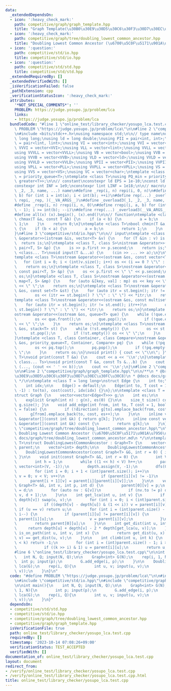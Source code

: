 ```yaml
---
data:
  _extendedDependsOn:
  - icon: ':heavy_check_mark:'
    path: competitive/graph/graph_template.hpp
    title: "Graph Template(\u30B0\u30E9\u30D5\u30C6\u30F3\u30D7\u30EC\u30FC\u30C8)"
  - icon: ':heavy_check_mark:'
    path: competitive/graph/tree/doubling_lowest_common_ancestor.hpp
    title: "Doubling Lowest Common Ancestor (\u6700\u5C0F\u5171\u901A\u7956\u5148)"
  - icon: ':question:'
    path: competitive/std/io.hpp
    title: competitive/std/io.hpp
  - icon: ':question:'
    path: competitive/std/std.hpp
    title: competitive/std/std.hpp
  _extendedRequiredBy: []
  _extendedVerifiedWith: []
  _isVerificationFailed: false
  _pathExtension: cpp
  _verificationStatusIcon: ':heavy_check_mark:'
  attributes:
    '*NOT_SPECIAL_COMMENTS*': ''
    PROBLEM: https://judge.yosupo.jp/problem/lca
    links:
    - https://judge.yosupo.jp/problem/lca
  bundledCode: "#line 1 \"online_test/library_checker/yosupo_lca.test.cpp\"\n#define\
    \ PROBLEM \"https://judge.yosupo.jp/problem/lca\"\n\n#line 2 \"competitive/std/std.hpp\"\
    \n#include <bits/stdc++.h>\nusing namespace std;\n\n// type name\nusing lint =\
    \ long long;\nusing ld = long double;\nusing PII = pair<int, int>;\nusing PLL\
    \ = pair<lint, lint>;\nusing VI = vector<int>;\nusing VVI = vector<VI>;\nusing\
    \ VVVI = vector<VVI>;\nusing VLL = vector<lint>;\nusing VVLL = vector<VLL>;\n\
    using VVVLL = vector<VVLL>;\nusing VB = vector<bool>;\nusing VVB = vector<VB>;\n\
    using VVVB = vector<VVB>;\nusing VLD = vector<ld>;\nusing VVLD = vector<VLD>;\n\
    using VVVLD = vector<VVLD>;\nusing VPII = vector<PII>;\nusing VVPII = vector<VPII>;\n\
    using VPLL = vector<PLL>;\nusing VVPLL = vector<VPLL>;\nusing VS = vector<string>;\n\
    using VVS = vector<VS>;\nusing VC = vector<char>;\ntemplate <class T>\nusing PQ_max\
    \ = priority_queue<T>;\ntemplate <class T>\nusing PQ_min = priority_queue<T, vector<T>,\
    \ greater<T>>;\n\n// constant\nconstexpr ld EPS = 1e-10;\nconst ld PI = acosl(-1.0);\n\
    constexpr int INF = 1e9;\nconstexpr lint LINF = 1e18;\n\n// macro\n#define _overload3(_1,\
    \ _2, _3, name, ...) name\n#define _rep(i, n) repi(i, 0, n)\n#define repi(i, a,\
    \ b) for (int i = int(a); i < int(b); ++i)\n#define rep(...) _overload3(__VA_ARGS__,\
    \ repi, _rep, )(__VA_ARGS__)\n#define _overload3(_1, _2, _3, name, ...) name\n\
    #define _rrep(i, n) rrepi(i, n, 0)\n#define rrepi(i, a, b) for (int i = int(a\
    \ - 1); i >= int(b); --i)\n#define rrep(...) _overload3(__VA_ARGS__, rrepi, _rrep)(__VA_ARGS__)\n\
    #define all(x) (x).begin(), (x).end()\n\n// function\ntemplate <class T>\nbool\
    \ chmax(T &a, const T &b) {\n    if (a < b) {\n        a = b;\n        return\
    \ 1;\n    }\n    return 0;\n}\ntemplate <class T>\nbool chmin(T &a, const T &b)\
    \ {\n    if (b < a) {\n        a = b;\n        return 1;\n    }\n    return 0;\n\
    }\n#line 3 \"competitive/std/io.hpp\"\n\n// input\ntemplate <class T>\nistream\
    \ &operator>>(istream &is, vector<T> &v) {\n    for (T &in : v) is >> in;\n  \
    \  return is;\n}\ntemplate <class T, class S>\nistream &operator>>(istream &is,\
    \ pair<T, S> &p) {\n    is >> p.first >> p.second;\n    return is;\n}\ntemplate\
    \ <class... T>\nvoid input(T &...a) {\n    (cin >> ... >> a);\n}\n\n// output\n\
    template <class T>\nostream &operator<<(ostream &os, const vector<T> &v) {\n \
    \   for (int i = 0; i < (int)v.size(); i++) os << (i == 0 ? \"\" : \" \") << v[i];\n\
    \    return os;\n}\ntemplate <class T, class S>\nostream &operator<<(ostream &os,\
    \ const pair<T, S> &p) {\n    os << p.first << \" \" << p.second;\n    return\
    \ os;\n}\ntemplate <class T, class S>\nostream &operator<<(ostream &os, const\
    \ map<T, S> &mp) {\n    for (auto &[key, val] : mp) os << key << \":\" << val\
    \ << \" \";\n    return os;\n}\ntemplate <class T>\nostream &operator<<(ostream\
    \ &os, const set<T> &st) {\n    for (auto itr = st.begin(); itr != st.end(); itr++)\n\
    \        os << (itr == st.begin() ? \"\" : \" \") << *itr;\n    return os;\n}\n\
    template <class T>\nostream &operator<<(ostream &os, const multiset<T> &st) {\n\
    \    for (auto itr = st.begin(); itr != st.end(); itr++)\n        os << (itr ==\
    \ st.begin() ? \"\" : \" \") << *itr;\n    return os;\n}\ntemplate <class T>\n\
    ostream &operator<<(ostream &os, queue<T> que) {\n    while (!que.empty()) {\n\
    \        os << que.front();\n        que.pop();\n        if (!que.empty()) os\
    \ << \" \";\n    }\n    return os;\n}\ntemplate <class T>\nostream &operator<<(ostream\
    \ &os, stack<T> st) {\n    while (!st.empty()) {\n        os << st.top();\n  \
    \      st.pop();\n        if (!st.empty()) os << \" \";\n    }\n    return os;\n\
    }\ntemplate <class T, class Container, class Compare>\nostream &operator<<(ostream\
    \ &os, priority_queue<T, Container, Compare> pq) {\n    while (!pq.empty()) {\n\
    \        os << pq.top();\n        pq.pop();\n        if (!pq.empty()) os << \"\
    \ \";\n    }\n    return os;\n}\nvoid print() { cout << \"\\n\"; }\ntemplate <class\
    \ T>\nvoid print(const T &a) {\n    cout << a << '\\n';\n}\ntemplate <class T,\
    \ class... Ts>\nvoid print(const T &a, const Ts &...b) {\n    cout << a;\n   \
    \ (..., (cout << ' ' << b));\n    cout << '\\n';\n}\n#line 2 \"competitive/graph/tree/doubling_lowest_common_ancestor.hpp\"\
    \n\n#line 2 \"competitive/graph/graph_template.hpp\"\n\n/**\n * @brief Graph Template(\u30B0\
    \u30E9\u30D5\u30C6\u30F3\u30D7\u30EC\u30FC\u30C8)\n * @docs docs/graph/graph_template.md\n\
    \ */\n\ntemplate <class T = long long>\nstruct Edge {\n    int to;\n    T cost;\n\
    \    int idx;\n\n    Edge() = default;\n    Edge(int to, T cost = 1, int idx =\
    \ -1) : to(to), cost(cost), idx(idx) {}\n};\n\ntemplate <class T = long long>\n\
    struct Graph {\n    vector<vector<Edge<T>>> g;\n    int es;\n\n    Graph() = default;\n\
    \    explicit Graph(int n) : g(n), es(0) {}\n\n    size_t size() const { return\
    \ g.size(); }\n    void add_edge(int from, int to, T cost = 1, bool direction\
    \ = false) {\n        if (!direction) g[to].emplace_back(from, cost, es);\n  \
    \      g[from].emplace_back(to, cost, es++);\n    }\n\n    inline vector<Edge<T>>\
    \ &operator[](const int &k) { return g[k]; }\n\n    inline const vector<Edge<T>>\
    \ &operator[](const int &k) const {\n        return g[k];\n    }\n};\n#line 4\
    \ \"competitive/graph/tree/doubling_lowest_common_ancestor.hpp\"\n\n/**\n * @brief\
    \ Doubling Lowest Common Ancestor (\u6700\u5C0F\u5171\u901A\u7956\u5148)\n * @docs\
    \ docs/graph/tree/doubling_lowest_common_ancestor.md\n */\n\ntemplate <typename\
    \ T>\nstruct DoublingLowestCommonAncestor : Graph<T> {\n    vector<vector<int>>\
    \ parent;\n    vector<int> depth;\n\n    DoublingLowestCommonAncestor() = default;\n\
    \    DoublingLowestCommonAncestor(const Graph<T> &G, int r = 0) { init(G, r);\
    \ }\n\n    void init(const Graph<T> &G, int r = 0) {\n        int V = (int)G.size();\n\
    \        int h = 1;\n        while ((1 << h) < V) h++;\n        parent.assign(h,\
    \ vector<int>(V, -1));\n        depth.assign(V, -1);\n        dfs(G, r, -1, 0);\n\
    \        for (int i = 0; i + 1 < (int)parent.size(); i++)\n            for (int\
    \ v = 0; v < V; v++)\n                if (parent[i][v] != -1)\n              \
    \      parent[i + 1][v] = parent[i][parent[i][v]];\n    }\n\n    void dfs(const\
    \ Graph<T> &G, int v, int p, int d) {\n        parent[0][v] = p;\n        depth[v]\
    \ = d;\n        for (auto nv : G[v])\n            if (nv.to != p) dfs(G, nv.to,\
    \ v, d + 1);\n    }\n\n    int get_lca(int u, int v) {\n        if (depth[u] >\
    \ depth[v]) swap(u, v);\n        for (int i = 0; i < (int)parent.size(); i++)\n\
    \            if ((depth[v] - depth[u]) & (1 << i)) v = parent[i][v];\n       \
    \ if (u == v) return u;\n        for (int i = (int)parent.size() - 1; i >= 0;\
    \ i--) {\n            if (parent[i][u] != parent[i][v]) {\n                u =\
    \ parent[i][u];\n                v = parent[i][v];\n            }\n        }\n\
    \        return parent[0][u];\n    }\n\n    int get_dist(int u, int v) {\n   \
    \     return depth[u] + depth[v] - 2 * depth[get_lca(u, v)];\n    }\n\n    bool\
    \ is_on_path(int u, int v, int x) {\n        return get_dist(u, x) + get_dist(x,\
    \ v) == get_dist(u, v);\n    }\n\n    int climb(int u, int k) {\n        if (depth[u]\
    \ < k) return -1;\n        for (int i = (int)parent.size() - 1; i >= 0; i--)\n\
    \            if ((k >> i) & 1) u = parent[i][u];\n        return u;\n    }\n};\n\
    #line 6 \"online_test/library_checker/yosupo_lca.test.cpp\"\n\nint main(){\n \
    \   int N, Q; input(N, Q);\n\n    Graph<int> G(N);\n    rep(i, 1, N){\n      \
    \  int p; input(p);\n        G.add_edge(i, p);\n    }\n\n    DoublingLowestCommonAncestor\
    \ lca(G);\n    rep(i, Q){\n        int u, v; input(u, v);\n        print(lca.get_lca(u,\
    \ v));\n    }\n}\n"
  code: "#define PROBLEM \"https://judge.yosupo.jp/problem/lca\"\n\n#include \"competitive/std/std.hpp\"\
    \n#include \"competitive/std/io.hpp\"\n#include \"competitive/graph/tree/doubling_lowest_common_ancestor.hpp\"\
    \n\nint main(){\n    int N, Q; input(N, Q);\n\n    Graph<int> G(N);\n    rep(i,\
    \ 1, N){\n        int p; input(p);\n        G.add_edge(i, p);\n    }\n\n    DoublingLowestCommonAncestor\
    \ lca(G);\n    rep(i, Q){\n        int u, v; input(u, v);\n        print(lca.get_lca(u,\
    \ v));\n    }\n}"
  dependsOn:
  - competitive/std/std.hpp
  - competitive/std/io.hpp
  - competitive/graph/tree/doubling_lowest_common_ancestor.hpp
  - competitive/graph/graph_template.hpp
  isVerificationFile: true
  path: online_test/library_checker/yosupo_lca.test.cpp
  requiredBy: []
  timestamp: '2023-10-14 07:08:26+09:00'
  verificationStatus: TEST_ACCEPTED
  verifiedWith: []
documentation_of: online_test/library_checker/yosupo_lca.test.cpp
layout: document
redirect_from:
- /verify/online_test/library_checker/yosupo_lca.test.cpp
- /verify/online_test/library_checker/yosupo_lca.test.cpp.html
title: online_test/library_checker/yosupo_lca.test.cpp
---
```

